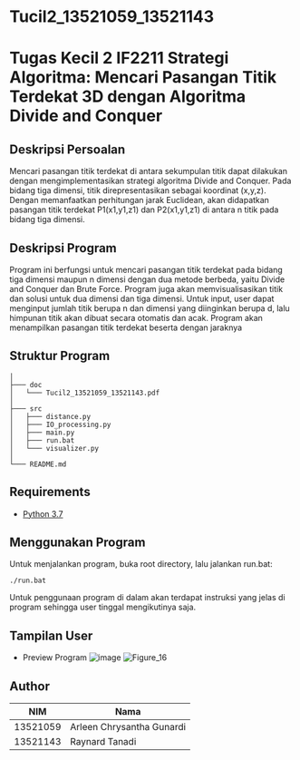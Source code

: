 # Tucil2_13521059_13521143

# Tugas Kecil 2 IF2211 Strategi Algoritma: Mencari Pasangan Titik Terdekat 3D dengan Algoritma Divide and Conquer

## Deskripsi Persoalan

Mencari pasangan titik terdekat di antara sekumpulan titik dapat dilakukan dengan mengimplementasikan strategi algoritma Divide and Conquer. Pada bidang tiga dimensi, titik direpresentasikan sebagai koordinat (x,y,z). Dengan memanfaatkan perhitungan jarak Euclidean, akan didapatkan pasangan titik terdekat P1(x1,y1,z1) dan P2(x1,y1,z1) di antara n titik pada bidang tiga dimensi.


## Deskripsi Program

Program ini berfungsi untuk mencari pasangan titik terdekat pada bidang tiga dimensi maupun n dimensi dengan dua metode berbeda, yaitu Divide and Conquer dan Brute Force. Program juga akan memvisualisasikan titik dan solusi untuk dua dimensi dan tiga dimensi. Untuk input, user dapat menginput jumlah titik berupa n dan dimensi yang diinginkan berupa d, lalu himpunan titik akan dibuat secara otomatis dan acak. Program akan menampilkan pasangan titik terdekat beserta dengan jaraknya


## Struktur Program

```
│
├─── doc
│   └─── Tucil2_13521059_13521143.pdf
│
├─── src
│   ├─── distance.py
│   ├─── IO_processing.py
│   ├─── main.py
│   ├─── run.bat
│   └─── visualizer.py
│
└─── README.md                                    
```

## Requirements
- [Python 3.7](https://www.python.org/)

## Menggunakan Program

Untuk menjalankan program, buka root directory, lalu jalankan run.bat:
```
./run.bat
```

Untuk penggunaan program di dalam akan terdapat instruksi yang jelas di program sehingga user tinggal mengikutinya saja.


## Tampilan User

- Preview Program
![image](https://user-images.githubusercontent.com/89202471/221882938-77928808-7928-41b6-a5e4-bc387bd41653.png)
![Figure_16](https://user-images.githubusercontent.com/89202471/221883317-7dfc879a-c9c0-4993-b490-dbf56d8764de.png)


## Author
| NIM       | Nama                      |
| --------- | --------------------------|
| 13521059  | Arleen Chrysantha Gunardi |
| 13521143  | Raynard Tanadi            |
